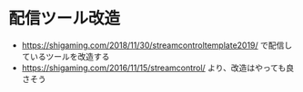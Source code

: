 # 配信ツール改造
- https://shigaming.com/2018/11/30/streamcontroltemplate2019/ で配信しているツールを改造する
- https://shigaming.com/2016/11/15/streamcontrol/ より、改造はやっても良さそう